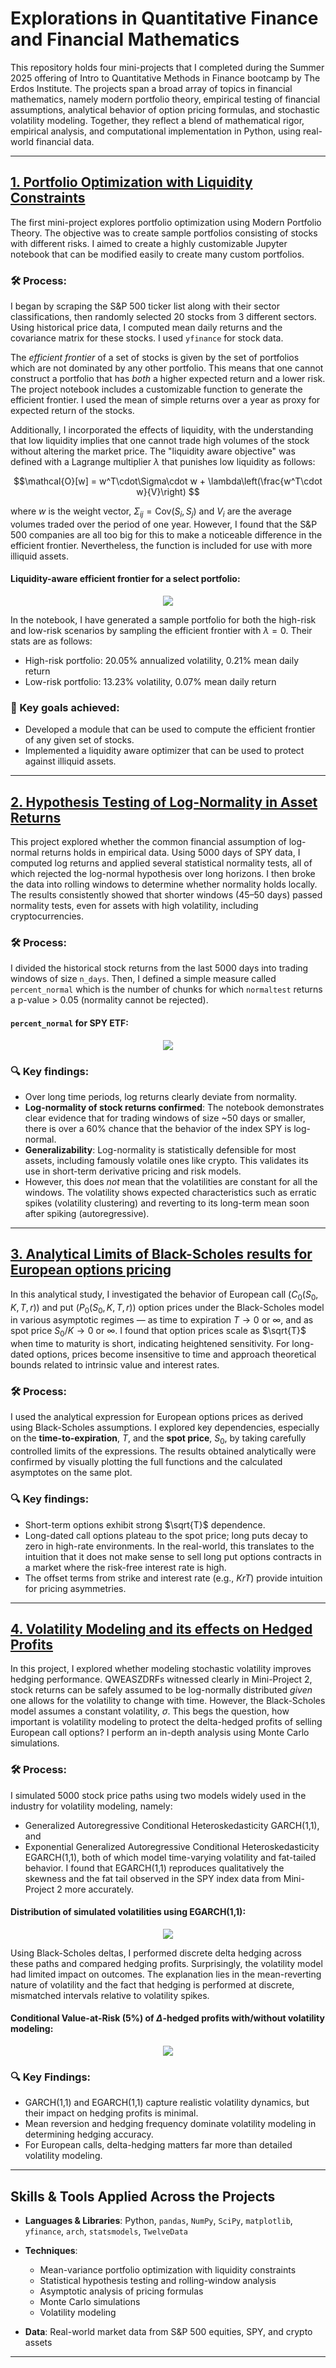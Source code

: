 # Explorations in Quantitative Finance and Financial Mathematics

This repository holds four mini-projects that I completed during the Summer 2025 offering of Intro to Quantitative Methods in Finance bootcamp by The Erdos Institute. The projects span a broad array of topics in financial mathematics, namely modern portfolio theory, empirical testing of financial assumptions, analytical behavior of option pricing formulas, and stochastic volatility modeling. Together, they reflect a blend of mathematical rigor, empirical analysis, and computational implementation in Python, using real-world financial data. 

---

## [1. Portfolio Optimization with Liquidity Constraints](https://github.com/jaychandran-padayasi/quant-finance-explorations/blob/main/Portfolio%20Optimization%20(Mini%20Project%201).ipynb)

The first mini-project explores portfolio optimization using Modern Portfolio Theory. The objective was to create sample portfolios consisting of stocks with different risks. I aimed to create a highly customizable Jupyter notebook that can be modified easily to create many custom portfolios. 

### 🛠 Process:
I began by scraping the S\&P 500 ticker list along with their sector classifications, then randomly selected 20 stocks from 3 different sectors. Using historical price data, I computed mean daily returns and the covariance matrix for these stocks. I used `yfinance` for stock data.

The _efficient frontier_ of a set of stocks is given by the set of portfolios which are not dominated by any other portfolio. This means that one cannot construct a portfolio that has _both_ a higher expected return and a lower risk. The project notebook includes a customizable function to generate the efficient frontier. I used the mean of simple returns over a year as proxy for expected return of the stocks.  

Additionally, I incorporated the effects of liquidity, with the understanding that low liquidity implies that one cannot trade high volumes of the stock without altering the market price. The "liquidity aware objective" was defined with a Lagrange multiplier $\lambda$ that punishes low liquidity as follows: 
```math
\mathcal{O}[w] = w^T\cdot\Sigma\cdot w + \lambda\left(\frac{w^T\cdot w}{V}\right) 
```
where $w$ is the weight vector, $\Sigma_{ij} = \text{Cov}(S_i, S_j)$ and $V_i$ are the average volumes traded over the period of one year. However, I found that the S&P 500 companies are all too big for this to make a noticeable difference in the efficient frontier. Nevertheless, the function is included for use with more illiquid assets.
#### Liquidity-aware efficient frontier for a select portfolio:
<p align="center">
  <img src="./Graphs/efficient_frontier.png">
</p>

In the notebook, I have generated a sample portfolio for both the high-risk and low-risk scenarios by sampling the efficient frontier with $\lambda = 0$. Their stats are as follows:

  * High-risk portfolio: 20.05% annualized volatility, 0.21% mean daily return
  * Low-risk portfolio: 13.23% volatility, 0.07% mean daily return

### 🎯 Key goals achieved:
  * Developed a module that can be used to compute the efficient frontier of any given set of stocks.
  * Implemented a liquidity aware optimizer that can be used to protect against illiquid assets.

---

## [2. Hypothesis Testing of Log-Normality in Asset Returns](https://github.com/jaychandran-padayasi/quant-finance-explorations/blob/main/Hypothesis%20Testing%20(Mini%20Project%202).ipynb) 

This project explored whether the common financial assumption of log-normal returns holds in empirical data. Using 5000 days of SPY data, I computed log returns and applied several statistical normality tests, all of which rejected the log-normal hypothesis over long horizons. I then broke the data into rolling windows to determine whether normality holds locally. The results consistently showed that shorter windows (45–50 days) passed normality tests, even for assets with high volatility, including cryptocurrencies.

### 🛠 Process:
I divided the historical stock returns from the last 5000 days into trading windows of size `n_days`. Then, I defined a simple measure called `percent_normal` which is the number of chunks for which `normaltest` returns a p-value > 0.05 (normality cannot be rejected).

#### `percent_normal` for SPY ETF:
<p align="center">
  <img src="./Graphs/percent_normal.png">
</p>

### 🔍  Key findings:
 * Over long time periods, log returns clearly deviate from normality.
 * **Log-normality of stock returns confirmed**: The notebook demonstrates clear evidence that for trading windows of size ~50 days or smaller, there is over a 60% chance that the behavior of the index SPY is log-normal.
 * **Generalizability**: Log-normality is statistically defensible for most assets, including famously volatile ones like crypto. This validates its use in short-term derivative pricing and risk models.
 * However, this does _not_ mean that the volatilities are constant for all the windows. The volatility shows expected characteristics such as erratic spikes (volatility clustering) and reverting to its long-term mean soon after spiking (autoregressive).

---

## [3. Analytical Limits of Black-Scholes results for European options pricing](https://github.com/jaychandran-padayasi/quant-finance-explorations/blob/main/Black-Scholes%20Equation%20(Mini%20Project%203).ipynb)

In this analytical study, I investigated the behavior of European call $(C_0(S_0, K, T, r))$ and put $(P_0(S_0, K, T, r))$ option prices under the Black-Scholes model in various asymptotic regimes — as time to expiration $T \to 0$ or $\infty$, and as spot price $S_0/K \to 0$ or $\infty$. I found that option prices scale as $\sqrt{T}$ when time to maturity is short, indicating heightened sensitivity. For long-dated options, prices become insensitive to time and approach theoretical bounds related to intrinsic value and interest rates.

### 🛠 Process:
I used the analytical expression for European options prices as derived using Black-Scholes assumptions. I explored key dependencies, especially on the **time-to-expiration**, $T$, and the **spot price**, $S_0$, by taking carefully controlled limits of the expressions. The results obtained analytically were confirmed by visually plotting the full functions and the calculated asymptotes on the same plot. 

### 🔍 Key findings:
  * Short-term options exhibit strong $\sqrt{T}$ dependence.
  * Long-dated call options plateau to the spot price; long puts decay to zero in high-rate environments. In the real-world, this translates to the intuition that it does not make sense to sell long put options contracts in a market where the risk-free interest rate is high.
  * The offset terms from strike and interest rate (e.g., $KrT$) provide intuition for pricing asymmetries.

---

## [4. Volatility Modeling and its effects on Hedged Profits](https://github.com/jaychandran-padayasi/quant-finance-explorations/blob/main/Volatility%20Modeling%20(Mini%20Project%204).ipynb)

In this project, I explored whether modeling stochastic volatility improves hedging performance.  QWEASZDRFs witnessed clearly in Mini-Project 2, stock returns can be safely assumed to be log-normally distributed _given_ one allows for the volatility to change with time. However, the Black-Scholes model assumes a constant volatility, $\sigma$. This begs the question, how important is volatility modeling to protect the delta-hedged profits of selling European call options? I perform an in-depth analysis using Monte Carlo simulations. 


### 🛠 Process:
I simulated 5000 stock price paths using two models widely used in the industry for volatility modeling, namely:
* Generalized Autoregressive Conditional Heteroskedasticity GARCH(1,1), and
* Exponential Generalized Autoregressive Conditional Heteroskedasticity EGARCH(1,1),
  both of which model time-varying volatility and fat-tailed behavior. I found that EGARCH(1,1) reproduces qualitatively the skewness and the fat tail observed in the SPY index data from Mini-Project 2 more accurately.
#### Distribution of simulated volatilities using EGARCH(1,1):
<p align="center">
  <img src="./Graphs/EGARCH(1,1).png">
</p>
  Using Black-Scholes deltas, I performed discrete delta hedging across these paths and compared hedging profits. Surprisingly, the volatility model had limited impact on outcomes. The explanation lies in the mean-reverting nature of volatility and the fact that hedging is performed at discrete, mismatched intervals relative to volatility spikes.
  
#### Conditional Value-at-Risk (5%) of $\Delta$-hedged profits with/without volatility modeling:
<p align="center">
  <img src="./Graphs/CVaR-volatility.png">
</p>

### 🔍 Key Findings:
  * GARCH(1,1) and EGARCH(1,1) capture realistic volatility dynamics, but their impact on hedging profits is minimal.
  * Mean reversion and hedging frequency dominate volatility modeling in determining hedging accuracy.
  * For European calls, delta-hedging matters far more than detailed volatility modeling.

---

## Skills & Tools Applied Across the Projects

* **Languages & Libraries**: Python, `pandas`, `NumPy`, `SciPy`, `matplotlib`, `yfinance`, `arch`, `statsmodels`, `TwelveData`
* **Techniques**:
  * Mean-variance portfolio optimization with liquidity constraints
  * Statistical hypothesis testing and rolling-window analysis
  * Asymptotic analysis of pricing formulas
  * Monte Carlo simulations
  * Volatility modeling
    
* **Data**: Real-world market data from S\&P 500 equities, SPY, and crypto assets

---


